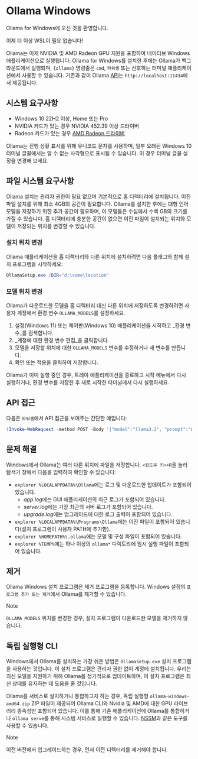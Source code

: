 <Free Translation>

# Ollama Windows

Ollama for Windows에 오신 것을 환영합니다.

이제 더 이상 WSL이 필요 없습니다!

Ollama는 이제 NVIDIA 및 AMD Radeon GPU 지원을 포함하여 네이티브 Windows 애플리케이션으로 실행됩니다. Ollama for Windows를 설치한 후에는 Ollama가 백그라운드에서 실행되며, `{ollama}` 명령줄은 `cmd`, `파워셸` 또는 선호하는 터미널 애플리케이션에서 사용할 수 있습니다. 기존과 같이 Ollama [API](./api.md)는 `http://localhost:11434`에서 제공됩니다.

## 시스템 요구사항

* Windows 10 22H2 이상, Home 또는 Pro
* NVIDIA 카드가 있는 경우 NVIDIA 452.39 이상 드라이버
* Radeon 카드가 있는 경우 [AMD Radeon 드라이버](https://www.amd.com/en/support)

Ollama는 진행 상황 표시를 위해 유니코드 문자를 사용하며, 일부 오래된 Windows 10 터미널 글꼴에서는 알 수 없는 사각형으로 표시될 수 있습니다. 이 경우 터미널 글꼴 설정을 변경해 보세요.

## 파일 시스템 요구사항

Ollama 설치는 관리자 권한이 필요 없으며 기본적으로 홈 디렉터리에 설치됩니다. 이진 파일 설치를 위해 최소 4GB의 공간이 필요합니다. Ollama를 설치한 후에는 대형 언어 모델을 저장하기 위한 추가 공간이 필요하며, 이 모델들은 수십에서 수백 GB의 크기를 가질 수 있습니다. 홈 디렉터리에 충분한 공간이 없으면 이진 파일이 설치되는 위치와 모델이 저장되는 위치를 변경할 수 있습니다.

### 설치 위치 변경

Ollama 애플리케이션을 홈 디렉터리와 다른 위치에 설치하려면 다음 플래그와 함께 설치 프로그램을 시작하세요:

```powershell
OllamaSetup.exe /DIR="d:\some\location"
```

### 모델 위치 변경

Ollama가 다운로드한 모델을 홈 디렉터리 대신 다른 위치에 저장하도록 변경하려면 사용자 계정에서 환경 변수 `OLLAMA_MODELS`를 설정하세요.

1. 설정(Windows 11) 또는 제어판(Windows 10) 애플리케이션을 시작하고 _환경 변수_를 검색합니다.
2. _계정에 대한 환경 변수 편집_을 클릭합니다.
3. 모델을 저장할 위치에 대한 `OLLAMA_MODELS` 변수를 수정하거나 새 변수를 만듭니다.
4. 확인 또는 적용을 클릭하여 저장합니다.

Ollama가 이미 실행 중인 경우, 트레이 애플리케이션을 종료하고 시작 메뉴에서 다시 실행하거나, 환경 변수를 저장한 후 새로 시작한 터미널에서 다시 실행하세요.

## API 접근

다음은 `파워셸`에서 API 접근을 보여주는 간단한 예입니다:

```powershell
(Invoke-WebRequest -method POST -Body '{"model":"llama3.2", "prompt":"Why is the sky blue?", "stream": false}' -uri http://localhost:11434/api/generate ).Content | ConvertFrom-json
```

## 문제 해결

Windows에서 Ollama는 여러 다른 위치에 파일을 저장합니다. `<윈도우 키>+R`을 눌러 탐색기 창에서 다음을 입력하여 확인할 수 있습니다:

- `explorer %LOCALAPPDATA%\Ollama`에는 로그 및 다운로드한 업데이트가 포함되어 있습니다.
    - *app.log*에는 GUI 애플리케이션의 최근 로그가 포함되어 있습니다.
    - *server.log*에는 가장 최근의 서버 로그가 포함되어 있습니다.
    - *upgrade.log*에는 업그레이드에 대한 로그 출력이 포함되어 있습니다.
- `explorer %LOCALAPPDATA%\Programs\Ollama`에는 이진 파일이 포함되어 있습니다(설치 프로그램이 사용자 PATH에 추가함).
- `explorer %HOMEPATH%\.ollama`에는 모델 및 구성 파일이 포함되어 있습니다.
- `explorer %TEMP%`에는 하나 이상의 `ollama*` 디렉토리에 임시 실행 파일이 포함되어 있습니다.

## 제거

Ollama Windows 설치 프로그램은 제거 프로그램을 등록합니다. Windows 설정의 `프로그램 추가 또는 제거`에서 Ollama를 제거할 수 있습니다.

> [!NOTE]
> `OLLAMA_MODELS` 위치를 변경한 경우, 설치 프로그램이 다운로드한 모델을 제거하지 않습니다.

## 독립 실행형 CLI

Windows에서 Ollama를 설치하는 가장 쉬운 방법은 `OllamaSetup.exe` 설치 프로그램을 사용하는 것입니다. 이 설치 프로그램은 관리자 권한 없이 계정에 설치됩니다. 우리는 최신 모델을 지원하기 위해 Ollama를 정기적으로 업데이트하며, 이 설치 프로그램은 최신 상태를 유지하는 데 도움을 줄 것입니다.

Ollama를 서비스로 설치하거나 통합하고자 하는 경우, 독립 실행형 `ollama-windows-amd64.zip` ZIP 파일이 제공되어 Ollama CLI와 Nvidia 및 AMD에 대한 GPU 라이브러리 종속성만 포함되어 있습니다. 이를 통해 기존 애플리케이션에 Ollama를 통합하거나 `ollama serve`를 통해 시스템 서비스로 실행할 수 있습니다. [NSSM](https://nssm.cc/)과 같은 도구를 사용할 수 있습니다.

> [!NOTE]  
> 이전 버전에서 업그레이드하는 경우, 먼저 이전 디렉터리를 제거해야 합니다.